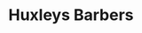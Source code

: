 ---
title: 'Huxleys Barbers'
desc: '
<p class="font--regular">We are an established gents hairdressers in Farnham with nearly 30 years experience.</p>'
tags:
  - Location::Farnham, Surrey
  - Category::Health Fitness & Lifestyle
  - Category::Other
header:
  src: header.jpg
  alt: Huxleys Barbers Header
logo: 
  src: logo.jpg
  alt: Huxleys Barbers Logo
covidInfomation: '
<p class="font--regular">We currently adhere to all safety guidelines as set by the government due to COVID 19.</p>'
covidStatus:
  icon: success
  text: 'We are Open! Business As Usual.'
openingHours:
  monday: '0900 - 1800'
  tuesday: '0900 - 1800'
  wednesday: '0900 - 1800'
  thursday: '0900 - 1800'
  friday: '0900 - 1800'
  saturday: '0900 - 1700'
  sunday: 'Closed'
contactDetails:
  email: 'huxley76@hotmail.co.uk'
  phone: '07775660991'
  website: 'https://huxley.salon'
socialLinks:
  instagram: 'https://instagram.com/huxleys_barbers_?igshid=5z8b26ttwt4'
ctaLink: 'https://www.huxley.salon'
metaDesc: 'We are an established gents hairdressers in Farnham with nearly 30 years experience.'
---